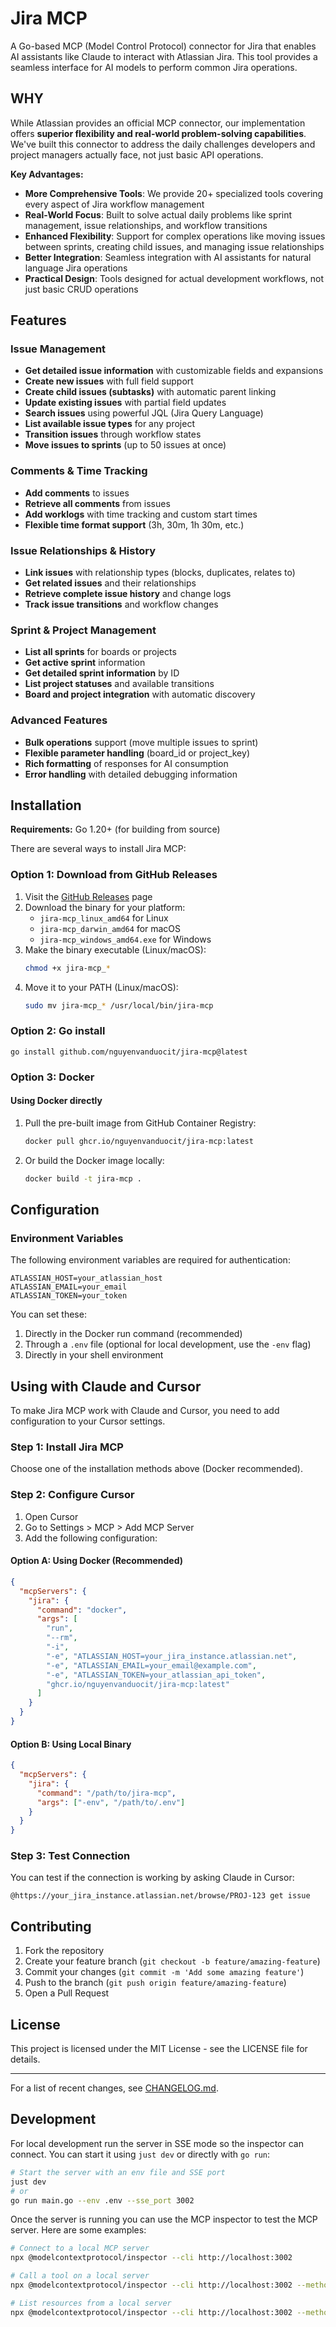 # Jira MCP

A Go-based MCP (Model Control Protocol) connector for Jira that enables AI assistants like Claude to interact with Atlassian Jira. This tool provides a seamless interface for AI models to perform common Jira operations.

## WHY

While Atlassian provides an official MCP connector, our implementation offers **superior flexibility and real-world problem-solving capabilities**. We've built this connector to address the daily challenges developers and project managers actually face, not just basic API operations.

**Key Advantages:**
- **More Comprehensive Tools**: We provide 20+ specialized tools covering every aspect of Jira workflow management
- **Real-World Focus**: Built to solve actual daily problems like sprint management, issue relationships, and workflow transitions
- **Enhanced Flexibility**: Support for complex operations like moving issues between sprints, creating child issues, and managing issue relationships
- **Better Integration**: Seamless integration with AI assistants for natural language Jira operations
- **Practical Design**: Tools designed for actual development workflows, not just basic CRUD operations

## Features

### Issue Management
- **Get detailed issue information** with customizable fields and expansions
- **Create new issues** with full field support
- **Create child issues (subtasks)** with automatic parent linking
- **Update existing issues** with partial field updates
- **Search issues** using powerful JQL (Jira Query Language)
- **List available issue types** for any project
- **Transition issues** through workflow states
- **Move issues to sprints** (up to 50 issues at once)

### Comments & Time Tracking
- **Add comments** to issues
- **Retrieve all comments** from issues
- **Add worklogs** with time tracking and custom start times
- **Flexible time format support** (3h, 30m, 1h 30m, etc.)

### Issue Relationships & History
- **Link issues** with relationship types (blocks, duplicates, relates to)
- **Get related issues** and their relationships
- **Retrieve complete issue history** and change logs
- **Track issue transitions** and workflow changes

### Sprint & Project Management
- **List all sprints** for boards or projects
- **Get active sprint** information
- **Get detailed sprint information** by ID
- **List project statuses** and available transitions
- **Board and project integration** with automatic discovery

### Advanced Features
- **Bulk operations** support (move multiple issues to sprint)
- **Flexible parameter handling** (board_id or project_key)
- **Rich formatting** of responses for AI consumption
- **Error handling** with detailed debugging information

## Installation

**Requirements:** Go 1.20+ (for building from source)

There are several ways to install Jira MCP:

### Option 1: Download from GitHub Releases

1. Visit the [GitHub Releases](https://github.com/nguyenvanduocit/jira-mcp/releases) page
2. Download the binary for your platform:
   - `jira-mcp_linux_amd64` for Linux
   - `jira-mcp_darwin_amd64` for macOS
   - `jira-mcp_windows_amd64.exe` for Windows
3. Make the binary executable (Linux/macOS):
   ```bash
   chmod +x jira-mcp_*
   ```
4. Move it to your PATH (Linux/macOS):
   ```bash
   sudo mv jira-mcp_* /usr/local/bin/jira-mcp
   ```

### Option 2: Go install

```
go install github.com/nguyenvanduocit/jira-mcp@latest
```

### Option 3: Docker

#### Using Docker directly

1. Pull the pre-built image from GitHub Container Registry:
   ```bash
   docker pull ghcr.io/nguyenvanduocit/jira-mcp:latest
   ```

2. Or build the Docker image locally:
   ```bash
   docker build -t jira-mcp .
   ```

## Configuration

### Environment Variables

The following environment variables are required for authentication:
```
ATLASSIAN_HOST=your_atlassian_host
ATLASSIAN_EMAIL=your_email
ATLASSIAN_TOKEN=your_token
```

You can set these:
1. Directly in the Docker run command (recommended)
2. Through a `.env` file (optional for local development, use the `-env` flag)
3. Directly in your shell environment

## Using with Claude and Cursor

To make Jira MCP work with Claude and Cursor, you need to add configuration to your Cursor settings.

### Step 1: Install Jira MCP
Choose one of the installation methods above (Docker recommended).

### Step 2: Configure Cursor
1. Open Cursor
2. Go to Settings > MCP > Add MCP Server
3. Add the following configuration:

#### Option A: Using Docker (Recommended)
```json
{
  "mcpServers": {
    "jira": {
      "command": "docker",
      "args": [
        "run",
        "--rm",
        "-i",
        "-e", "ATLASSIAN_HOST=your_jira_instance.atlassian.net",
        "-e", "ATLASSIAN_EMAIL=your_email@example.com",
        "-e", "ATLASSIAN_TOKEN=your_atlassian_api_token",
        "ghcr.io/nguyenvanduocit/jira-mcp:latest"
      ]
    }
  }
}
```

#### Option B: Using Local Binary
```json
{
  "mcpServers": {
    "jira": {
      "command": "/path/to/jira-mcp",
      "args": ["-env", "/path/to/.env"]
    }
  }
}
```

### Step 3: Test Connection
You can test if the connection is working by asking Claude in Cursor:
```
@https://your_jira_instance.atlassian.net/browse/PROJ-123 get issue
```

## Contributing

1. Fork the repository
2. Create your feature branch (`git checkout -b feature/amazing-feature`)
3. Commit your changes (`git commit -m 'Add some amazing feature'`)
4. Push to the branch (`git push origin feature/amazing-feature`)
5. Open a Pull Request

## License

This project is licensed under the MIT License - see the LICENSE file for details.

---

For a list of recent changes, see [CHANGELOG.md](./CHANGELOG.md).

## Development

For local development run the server in SSE mode so the inspector can connect.
You can start it using `just dev` or directly with `go run`:

```bash
# Start the server with an env file and SSE port
just dev
# or
go run main.go --env .env --sse_port 3002
```

Once the server is running you can use the MCP inspector to test the MCP server.
Here are some examples:

```bash
# Connect to a local MCP server
npx @modelcontextprotocol/inspector --cli http://localhost:3002

# Call a tool on a local server
npx @modelcontextprotocol/inspector --cli http://localhost:3002 --method tools/call --tool-name remotetool --tool-arg param=value

# List resources from a local server
npx @modelcontextprotocol/inspector --cli http://localhost:3002 --method resources/list
```